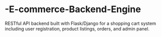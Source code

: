 # -E-commerce-Backend-Engine
 RESTful API backend built with Flask/Django for a shopping cart system including user registration, product listings, orders, and admin panel.
